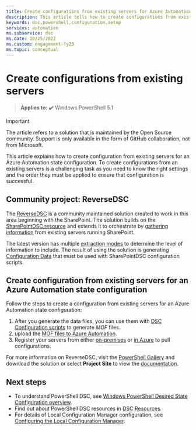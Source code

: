 ```yaml
---
title: Create configurations from existing servers for Azure Automation State Configuration
description: This article tells how to create configurations from existing servers for Azure Automation State Configuration.
keywords: dsc,powershell,configuration,setup
services: automation
ms.subservice: dsc
ms.date: 10/25/2022
ms.custom: engagement-fy23
ms.topic: conceptual
---
```


# Create configurations from existing servers

> **Applies to:** :heavy_check_mark: Windows PowerShell 5.1

> [!IMPORTANT]
>  The article refers to a solution that is maintained by the Open Source community. Support is only available in the form of GitHub collaboration, not from Microsoft.

This article explains how to create configuration from existing servers for an Azure Automation state configuration. To create configurations from an existing servers is a challenging task as you need to know the right settings and the order they must be applied to ensure that configuration is successful.  

## Community project: ReverseDSC 

 The [ReverseDSC](https://github.com/microsoft/reversedsc) is a community maintained solution created to work in this area beginning with the SharePoint. The solution builds on the [SharePointDSC resource](https://github.com/powershell/sharepointdsc) and extends it to orchestrate by [gathering information](https://github.com/Microsoft/sharepointDSC.reverse#how-to-use) from existing servers running SharePoint.

The latest version has multiple [extraction modes](https://github.com/Microsoft/SharePointDSC.Reverse/wiki/Extraction-Modes) to determine the level of information to include. The result of using the solution is generating
[Configuration Data](https://github.com/Microsoft/sharepointDSC.reverse#configuration-data) that must be used with SharePointDSC configuration scripts.


## Create configuration from existing servers for an Azure Automation state configuration

Follow the steps to create a configuration from existing servers for an Azure Automation state configuration:

1. After you generate the data files, you can use them with [DSC Configuration scripts](/powershell/dsc/overview) to generate *MOF* files.
1. upload the [MOF files to Azure Automation](./tutorial-configure-servers-desired-state.md#create-and-upload-a-configuration-to-azure-automation).
1. Register your servers from either [on-premises](./automation-dsc-onboarding.md#enable-physicalvirtual-linux-machines)
or [in Azure](./automation-dsc-onboarding.md#enable-azure-vms) to pull configurations.

For more information on ReverseDSC, visit the [PowerShell Gallery](https://www.powershellgallery.com/packages/ReverseDSC/) and download the solution or select **Project Site** to view the [documentation](https://github.com/Microsoft/sharepointDSC.reverse).

## Next steps

- To understand PowerShell DSC, see [Windows PowerShell Desired State Configuration overview](/powershell/dsc/overview).
- Find out about PowerShell DSC resources in [DSC Resources](/powershell/dsc/resources/resources).
- For details of Local Configuration Manager configuration, see [Configuring the Local Configuration Manager](/powershell/dsc/managing-nodes/metaconfig).
